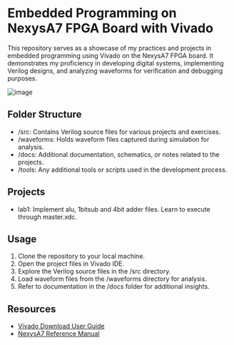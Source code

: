 # Embedded Programming on NexysA7 FPGA Board with Vivado

This repository serves as a showcase of my practices and projects in embedded programming using Vivado on the NexysA7 FPGA board. It demonstrates my proficiency in developing digital systems, implementing Verilog designs, and analyzing waveforms for verification and debugging purposes.

![image](https://github.com/KayeJD/NexysA7-FPGA-Programming/assets/139111295/e7ab677e-2bd5-4b6d-86bb-f515275d1e9b)

## Folder Structure
- /src: Contains Verilog source files for various projects and exercises.
- /waveforms: Holds waveform files captured during simulation for analysis.
- /docs: Additional documentation, schematics, or notes related to the projects.
- /tools: Any additional tools or scripts used in the development process. </br>

## Projects
- lab1: Implement alu, 1bitsub and 4bit adder files. Learn to execute through master.xdc.

## Usage
1. Clone the repository to your local machine.
2. Open the project files in Vivado IDE.
3. Explore the Verilog source files in the /src directory.
4. Load waveform files from the /waveforms directory for analysis.
5. Refer to documentation in the /docs folder for additional insights.

## Resources
- [Vivado Download User Guide](https://www.xilinx.com/support/university/vivado.html)
- [NexysA7 Reference Manual](https://digilent.com/reference/programmable-logic/nexys-a7/start)
